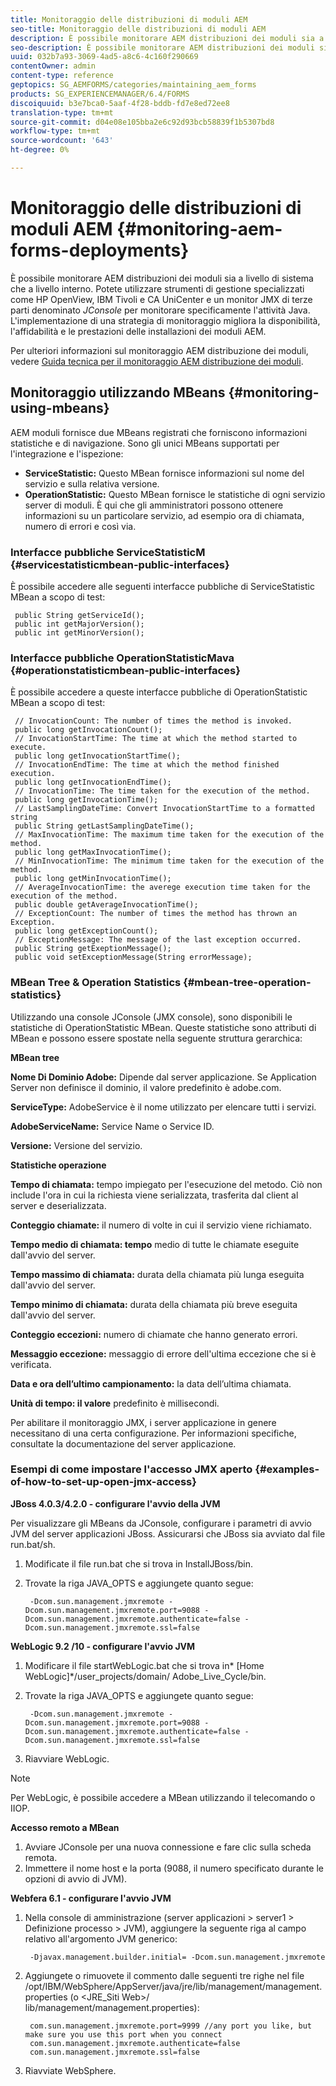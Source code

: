 ```yaml
---
title: Monitoraggio delle distribuzioni di moduli AEM
seo-title: Monitoraggio delle distribuzioni di moduli AEM
description: È possibile monitorare AEM distribuzioni dei moduli sia a livello di sistema che a livello interno. Per ulteriori informazioni sul monitoraggio AEM distribuzione dei moduli, consultare questo documento.
seo-description: È possibile monitorare AEM distribuzioni dei moduli sia a livello di sistema che a livello interno. Per ulteriori informazioni sul monitoraggio AEM distribuzione dei moduli, consultare questo documento.
uuid: 032b7a93-3069-4ad5-a8c6-4c160f290669
contentOwner: admin
content-type: reference
geptopics: SG_AEMFORMS/categories/maintaining_aem_forms
products: SG_EXPERIENCEMANAGER/6.4/FORMS
discoiquuid: b3e7bca0-5aaf-4f28-bddb-fd7e8ed72ee8
translation-type: tm+mt
source-git-commit: d04e08e105bba2e6c92d93bcb58839f1b5307bd8
workflow-type: tm+mt
source-wordcount: '643'
ht-degree: 0%

---
```



# Monitoraggio delle distribuzioni di moduli AEM {#monitoring-aem-forms-deployments}

È possibile monitorare AEM distribuzioni dei moduli sia a livello di sistema che a livello interno. Potete utilizzare strumenti di gestione specializzati come HP OpenView, IBM Tivoli e CA UniCenter e un monitor JMX di terze parti denominato *JConsole* per monitorare specificamente l&#39;attività Java. L&#39;implementazione di una strategia di monitoraggio migliora la disponibilità, l&#39;affidabilità e le prestazioni delle installazioni dei moduli AEM.

Per ulteriori informazioni sul monitoraggio AEM distribuzione dei moduli, vedere [Guida tecnica per il monitoraggio AEM distribuzione dei moduli](https://www.adobe.com/devnet/livecycle/pdfs/lc_monitoring_wp_ue.pdf).

## Monitoraggio utilizzando MBeans {#monitoring-using-mbeans}

AEM moduli fornisce due MBeans registrati che forniscono informazioni statistiche e di navigazione. Sono gli unici MBeans supportati per l&#39;integrazione e l&#39;ispezione:

* **ServiceStatistic:** Questo MBean fornisce informazioni sul nome del servizio e sulla relativa versione.
* **OperationStatistic:** Questo MBean fornisce le statistiche di ogni servizio server di moduli. È qui che gli amministratori possono ottenere informazioni su un particolare servizio, ad esempio ora di chiamata, numero di errori e così via.

### Interfacce pubbliche ServiceStatisticM {#servicestatisticmbean-public-interfaces}

È possibile accedere alle seguenti interfacce pubbliche di ServiceStatistic MBean a scopo di test:

```as3
 public String getServiceId();  
 public int getMajorVersion();  
 public int getMinorVersion();
```

### Interfacce pubbliche OperationStatisticMava {#operationstatisticmbean-public-interfaces}

È possibile accedere a queste interfacce pubbliche di OperationStatistic MBean a scopo di test:

```as3
 // InvocationCount: The number of times the method is invoked.  
 public long getInvocationCount();  
 // InvocationStartTime: The time at which the method started to execute.  
 public long getInvocationStartTime();  
 // InvocationEndTime: The time at which the method finished execution.  
 public long getInvocationEndTime();  
 // InvocationTime: The time taken for the execution of the method.  
 public long getInvocationTime();  
 // LastSamplingDateTime: Convert InvocationStartTime to a formatted string  
 public String getLastSamplingDateTime();  
 // MaxInvocationTime: The maximum time taken for the execution of the method.  
 public long getMaxInvocationTime();  
 // MinInvocationTime: The minimum time taken for the execution of the method.  
 public long getMinInvocationTime();  
 // AverageInvocationTime: the averege execution time taken for the execution of the method.  
 public double getAverageInvocationTime();  
 // ExceptionCount: The number of times the method has thrown an Exception.  
 public long getExceptionCount();  
 // ExceptionMessage: The message of the last exception occurred.  
 public String getExeptionMessage();  
 public void setExceptionMessage(String errorMessage);
```

### MBean Tree &amp; Operation Statistics {#mbean-tree-operation-statistics}

Utilizzando una console JConsole (JMX console), sono disponibili le statistiche di OperationStatistic MBean. Queste statistiche sono attributi di MBean e possono essere spostate nella seguente struttura gerarchica:

**MBean tree**

**Nome Di Dominio  Adobe:** Dipende dal server applicazione. Se Application Server non definisce il dominio, il valore predefinito è adobe.com.

**ServiceType:** AdobeService è il nome utilizzato per elencare tutti i servizi.

**AdobeServiceName:** Service Name o Service ID.

**Versione:** Versione del servizio.

**Statistiche operazione**

**Tempo di chiamata:** tempo impiegato per l&#39;esecuzione del metodo. Ciò non include l&#39;ora in cui la richiesta viene serializzata, trasferita dal client al server e deserializzata.

**Conteggio chiamate:** il numero di volte in cui il servizio viene richiamato.

**Tempo medio di chiamata: tempo** medio di tutte le chiamate eseguite dall&#39;avvio del server.

**Tempo massimo di chiamata:** durata della chiamata più lunga eseguita dall&#39;avvio del server.

**Tempo minimo di chiamata:** durata della chiamata più breve eseguita dall&#39;avvio del server.

**Conteggio eccezioni:** numero di chiamate che hanno generato errori.

**Messaggio eccezione:** messaggio di errore dell&#39;ultima eccezione che si è verificata.

**Data e ora dell’ultimo campionamento:** la data dell’ultima chiamata.

**Unità di tempo: il valore** predefinito è millisecondi.

Per abilitare il monitoraggio JMX, i server applicazione in genere necessitano di una certa configurazione. Per informazioni specifiche, consultate la documentazione del server applicazione.

### Esempi di come impostare l&#39;accesso JMX aperto {#examples-of-how-to-set-up-open-jmx-access}

**JBoss 4.0.3/4.2.0 - configurare l&#39;avvio della JVM**

Per visualizzare gli MBeans da JConsole, configurare i parametri di avvio JVM del server applicazioni JBoss. Assicurarsi che JBoss sia avviato dal file run.bat/sh.

1. Modificate il file run.bat che si trova in InstallJBoss/bin.
1. Trovate la riga JAVA_OPTS e aggiungete quanto segue:

   ```as3
    -Dcom.sun.management.jmxremote -Dcom.sun.management.jmxremote.port=9088 -Dcom.sun.management.jmxremote.authenticate=false -Dcom.sun.management.jmxremote.ssl=false
   ```

**WebLogic 9.2 /10 - configurare l&#39;avvio JVM**

1. Modificare il file startWebLogic.bat che si trova in* [Home WebLogic]*/user_projects/domain/ Adobe_Live_Cycle/bin.
1. Trovate la riga JAVA_OPTS e aggiungete quanto segue:

   ```as3
    -Dcom.sun.management.jmxremote -Dcom.sun.management.jmxremote.port=9088 -Dcom.sun.management.jmxremote.authenticate=false -Dcom.sun.management.jmxremote.ssl=false
   ```

1. Riavviare WebLogic.

>[!NOTE]
>
>Per WebLogic, è possibile accedere a MBean utilizzando il telecomando o IIOP.

**Accesso remoto a MBean**

1. Avviare JConsole per una nuova connessione e fare clic sulla scheda remota.
1. Immettere il nome host e la porta (9088, il numero specificato durante le opzioni di avvio di JVM).

**Webfera 6.1 - configurare l&#39;avvio JVM**

1. Nella console di amministrazione (server applicazioni > server1 > Definizione processo > JVM), aggiungere la seguente riga al campo relativo all&#39;argomento JVM generico:

   ```as3
    -Djavax.management.builder.initial= -Dcom.sun.management.jmxremote
   ```

1. Aggiungete o rimuovete il commento dalle seguenti tre righe nel file /opt/IBM/WebSphere/AppServer/java/jre/lib/management/management.properties (o &lt;JRE_Siti Web>/ lib/management/management.properties):

   ```as3
    com.sun.management.jmxremote.port=9999 //any port you like, but make sure you use this port when you connect  
    com.sun.management.jmxremote.authenticate=false  
    com.sun.management.jmxremote.ssl=false
   ```

1. Riavviate WebSphere.

